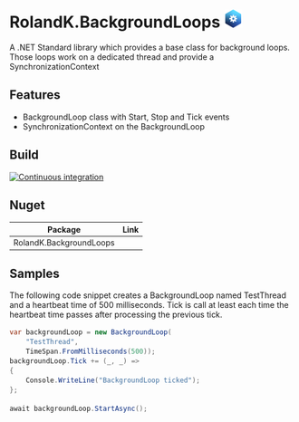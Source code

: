 # RolandK.BackgroundLoops <img src="assets/Logo_128.png" width="32" />
A .NET Standard library which provides a base class for background loops. Those loops work on a dedicated thread and provide a SynchronizationContext

## Features
 - BackgroundLoop class with Start, Stop and Tick events
 - SynchronizationContext on the BackgroundLoop

## Build
[![Continuous integration](https://github.com/RolandKoenig/RolandK.BackgroundLoops/actions/workflows/continuous-integration.yml/badge.svg)](https://github.com/RolandKoenig/RolandK.BackgroundLoops/actions/workflows/continuous-integration.yml)

## Nuget
| Package                 | Link |
|-------------------------|------|
| RolandK.BackgroundLoops |      |

## Samples
The following code snippet creates a BackgroundLoop named TestThread and
a heartbeat time of 500 milliseconds. Tick is call at least
each time the heartbeat time passes after processing the previous tick.

```csharp
var backgroundLoop = new BackgroundLoop(
    "TestThread", 
    TimeSpan.FromMilliseconds(500));
backgroundLoop.Tick += (_, _) =>
{
    Console.WriteLine("BackgroundLoop ticked");
};

await backgroundLoop.StartAsync();
```